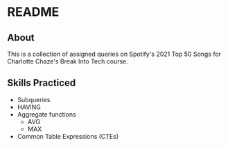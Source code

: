# README

## About

This is a collection of assigned queries on Spotify's 2021 Top 50 Songs for Charlotte Chaze's Break Into Tech course.

## Skills Practiced

- Subqueries
- HAVING
- Aggregate functions
  - AVG
  - MAX
- Common Table Expressions (CTEs)
